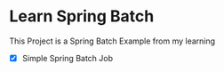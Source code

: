 # Learn Spring Batch

This Project is a Spring Batch Example from my learning

 - [x] Simple Spring Batch Job
